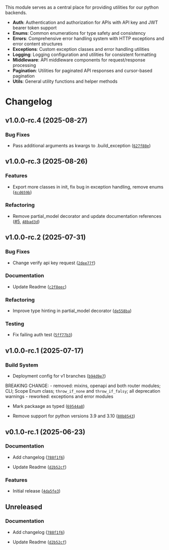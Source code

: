 This module serves as a central place for providing utilities for our python backends.

- **Auth**: Authentication and authorization for APIs with API key and JWT bearer token support
- **Enums**: Common enumerations for type safety and consistency
- **Errors**: Comprehensive error handling system with HTTP exceptions and error content structures
- **Exceptions**: Custom exception classes and error handling utilities
- **Logging**: Logging configuration and utilities for consistent formatting
- **Middleware**: API middleware components for request/response processing
- **Pagination**: Utilities for paginated API responses and cursor-based pagination
- **Utils**: General utility functions and helper methods

# Changelog

<!-- changelog-insertion -->

## v1.0.0-rc.4 (2025-08-27)

### Bug Fixes

- Pass additional arguments as kwargs to .build_exception
  ([`627f88e`](https://github.com/crypticorn-ai/util-libraries/commit/627f88ee35e19770e19e603f7891588bcae9f07e))


## v1.0.0-rc.3 (2025-08-26)

### Features

- Export more classes in init, fix bug in exception handling, remove enums
  ([`4cd659b`](https://github.com/crypticorn-ai/util-libraries/commit/4cd659b4b43fd1231ffc1c2a4dfc6023c691fa7d))

### Refactoring

- Remove partial_model decorator and update documentation references
  ([#5](https://github.com/crypticorn-ai/util-libraries/pull/5),
  [`48bad3d`](https://github.com/crypticorn-ai/util-libraries/commit/48bad3dd6a3b01c9e402d3aee420a04bc0076065))


## v1.0.0-rc.2 (2025-07-31)

### Bug Fixes

- Change verify api key request
  ([`2dee77f`](https://github.com/crypticorn-ai/util-libraries/commit/2dee77f64495b2bf28628194bbd9bc4d0b856294))

### Documentation

- Update Readme
  ([`c2f8eec`](https://github.com/crypticorn-ai/util-libraries/commit/c2f8eec654be4cff89643abec915a5fd3476f1fa))

### Refactoring

- Improve type hinting in partial_model decorator
  ([`de558ba`](https://github.com/crypticorn-ai/util-libraries/commit/de558ba6b495ed4cc9121ac0e34d9460a87c0122))

### Testing

- Fix failing auth test
  ([`5ff77b3`](https://github.com/crypticorn-ai/util-libraries/commit/5ff77b3e49e5348c4c38d329a643a03717cd2db0))


## v1.0.0-rc.1 (2025-07-17)

### Build System

- Deployment config for v1 branches
  ([`b94d9e7`](https://github.com/crypticorn-ai/util-libraries/commit/b94d9e72616e398760993f6ebb1a6fd876a95802))

BREAKING CHANGE: - removed: mixins, openapi and both router modules; CLI; Scope Enum class;
  `throw_if_none` and `throw_if_falsy`; all deprecation warnings - reworked: exceptions and error
  modules

- Mark packaage as typed
  ([`69544a8`](https://github.com/crypticorn-ai/util-libraries/commit/69544a8709f4d55850e107031b82d91c28334b3c))

- Remove support for python versions 3.9 and 3.10
  ([`80b8543`](https://github.com/crypticorn-ai/util-libraries/commit/80b8543ed5559a0de421aef4e2382193e930751a))


## v0.1.0-rc.1 (2025-06-23)

### Documentation

- Add changelog
  ([`788f1f6`](https://github.com/crypticorn-ai/util-libraries/commit/788f1f670a8a50251401ebd1fc9ab7d2ca855a8d))

- Update Readme
  ([`d2b52cf`](https://github.com/crypticorn-ai/util-libraries/commit/d2b52cfe48de7a8b248ceefbc3bc7007ad21ea72))

### Features

- Initial release
  ([`4da5fe3`](https://github.com/crypticorn-ai/util-libraries/commit/4da5fe3d33abd31b3b35462e93052db0cde077c2))


## Unreleased

### Documentation

- Add changelog
  ([`788f1f6`](https://github.com/crypticorn-ai/util-libraries/commit/788f1f670a8a50251401ebd1fc9ab7d2ca855a8d))

- Update Readme
  ([`d2b52cf`](https://github.com/crypticorn-ai/util-libraries/commit/d2b52cfe48de7a8b248ceefbc3bc7007ad21ea72))
